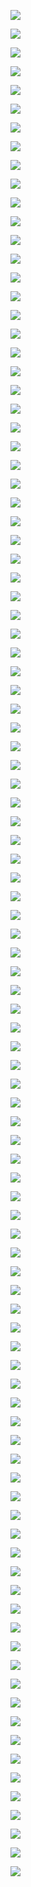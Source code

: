 ![](http://kunusoft.com/slides/bd1/bd109_mapeos/Diapositiva00.JPG)
![](http://kunusoft.com/slides/bd1/bd109_mapeos/Diapositiva01.JPG)
![](http://kunusoft.com/slides/bd1/bd109_mapeos/Diapositiva02.JPG)
![](http://kunusoft.com/slides/bd1/bd109_mapeos/Diapositiva03.JPG)
![](http://kunusoft.com/slides/bd1/bd109_mapeos/Diapositiva04.JPG)
![](http://kunusoft.com/slides/bd1/bd109_mapeos/Diapositiva05.JPG)
![](http://kunusoft.com/slides/bd1/bd109_mapeos/Diapositiva06.JPG)
![](http://kunusoft.com/slides/bd1/bd109_mapeos/Diapositiva07.JPG)
![](http://kunusoft.com/slides/bd1/bd109_mapeos/Diapositiva08.JPG)
![](http://kunusoft.com/slides/bd1/bd109_mapeos/Diapositiva09.JPG)
![](http://kunusoft.com/slides/bd1/bd109_mapeos/Diapositiva10.JPG)
![](http://kunusoft.com/slides/bd1/bd109_mapeos/Diapositiva11.JPG)
![](http://kunusoft.com/slides/bd1/bd109_mapeos/Diapositiva12.JPG)
![](http://kunusoft.com/slides/bd1/bd109_mapeos/Diapositiva13.JPG)
![](http://kunusoft.com/slides/bd1/bd109_mapeos/Diapositiva14.JPG)
![](http://kunusoft.com/slides/bd1/bd109_mapeos/Diapositiva15.JPG)
![](http://kunusoft.com/slides/bd1/bd109_mapeos/Diapositiva16.JPG)
![](http://kunusoft.com/slides/bd1/bd109_mapeos/Diapositiva17.JPG)
![](http://kunusoft.com/slides/bd1/bd109_mapeos/Diapositiva18.JPG)
![](http://kunusoft.com/slides/bd1/bd109_mapeos/Diapositiva19.JPG)
![](http://kunusoft.com/slides/bd1/bd109_mapeos/Diapositiva20.JPG)
![](http://kunusoft.com/slides/bd1/bd109_mapeos/Diapositiva21.JPG)
![](http://kunusoft.com/slides/bd1/bd109_mapeos/Diapositiva22.JPG)
![](http://kunusoft.com/slides/bd1/bd109_mapeos/Diapositiva23.JPG)
![](http://kunusoft.com/slides/bd1/bd109_mapeos/Diapositiva24.JPG)
![](http://kunusoft.com/slides/bd1/bd109_mapeos/Diapositiva25.JPG)
![](http://kunusoft.com/slides/bd1/bd109_mapeos/Diapositiva26.JPG)
![](http://kunusoft.com/slides/bd1/bd109_mapeos/Diapositiva27.JPG)
![](http://kunusoft.com/slides/bd1/bd109_mapeos/Diapositiva28.JPG)
![](http://kunusoft.com/slides/bd1/bd109_mapeos/Diapositiva29.JPG)
![](http://kunusoft.com/slides/bd1/bd109_mapeos/Diapositiva30.JPG)
![](http://kunusoft.com/slides/bd1/bd109_mapeos/Diapositiva31.JPG)
![](http://kunusoft.com/slides/bd1/bd109_mapeos/Diapositiva32.JPG)
![](http://kunusoft.com/slides/bd1/bd109_mapeos/Diapositiva33.JPG)
![](http://kunusoft.com/slides/bd1/bd109_mapeos/Diapositiva34.JPG)
![](http://kunusoft.com/slides/bd1/bd109_mapeos/Diapositiva35.JPG)
![](http://kunusoft.com/slides/bd1/bd109_mapeos/Diapositiva36.JPG)
![](http://kunusoft.com/slides/bd1/bd109_mapeos/Diapositiva37.JPG)
![](http://kunusoft.com/slides/bd1/bd109_mapeos/Diapositiva38.JPG)
![](http://kunusoft.com/slides/bd1/bd109_mapeos/Diapositiva39.JPG)
![](http://kunusoft.com/slides/bd1/bd109_mapeos/Diapositiva40.JPG)
![](http://kunusoft.com/slides/bd1/bd109_mapeos/Diapositiva41.JPG)
![](http://kunusoft.com/slides/bd1/bd109_mapeos/Diapositiva42.JPG)
![](http://kunusoft.com/slides/bd1/bd109_mapeos/Diapositiva43.JPG)
![](http://kunusoft.com/slides/bd1/bd109_mapeos/Diapositiva44.JPG)
![](http://kunusoft.com/slides/bd1/bd109_mapeos/Diapositiva45.JPG)
![](http://kunusoft.com/slides/bd1/bd109_mapeos/Diapositiva46.JPG)
![](http://kunusoft.com/slides/bd1/bd109_mapeos/Diapositiva47.JPG)
![](http://kunusoft.com/slides/bd1/bd109_mapeos/Diapositiva48.JPG)
![](http://kunusoft.com/slides/bd1/bd109_mapeos/Diapositiva49.JPG)
![](http://kunusoft.com/slides/bd1/bd109_mapeos/Diapositiva50.JPG)
![](http://kunusoft.com/slides/bd1/bd109_mapeos/Diapositiva51.JPG)
![](http://kunusoft.com/slides/bd1/bd109_mapeos/Diapositiva52.JPG)
![](http://kunusoft.com/slides/bd1/bd109_mapeos/Diapositiva53.JPG)
![](http://kunusoft.com/slides/bd1/bd109_mapeos/Diapositiva54.JPG)
![](http://kunusoft.com/slides/bd1/bd109_mapeos/Diapositiva55.JPG)
![](http://kunusoft.com/slides/bd1/bd109_mapeos/Diapositiva56.JPG)
![](http://kunusoft.com/slides/bd1/bd109_mapeos/Diapositiva57.JPG)
![](http://kunusoft.com/slides/bd1/bd109_mapeos/Diapositiva58.JPG)
![](http://kunusoft.com/slides/bd1/bd109_mapeos/Diapositiva59.JPG)
![](http://kunusoft.com/slides/bd1/bd109_mapeos/Diapositiva60.JPG)
![](http://kunusoft.com/slides/bd1/bd109_mapeos/Diapositiva61.JPG)
![](http://kunusoft.com/slides/bd1/bd109_mapeos/Diapositiva62.JPG)
![](http://kunusoft.com/slides/bd1/bd109_mapeos/Diapositiva63.JPG)
![](http://kunusoft.com/slides/bd1/bd109_mapeos/Diapositiva64.JPG)
![](http://kunusoft.com/slides/bd1/bd109_mapeos/Diapositiva65.JPG)
![](http://kunusoft.com/slides/bd1/bd109_mapeos/Diapositiva66.JPG)
![](http://kunusoft.com/slides/bd1/bd109_mapeos/Diapositiva67.JPG)
![](http://kunusoft.com/slides/bd1/bd109_mapeos/Diapositiva68.JPG)
![](http://kunusoft.com/slides/bd1/bd109_mapeos/Diapositiva69.JPG)
![](http://kunusoft.com/slides/bd1/bd109_mapeos/Diapositiva70.JPG)
![](http://kunusoft.com/slides/bd1/bd109_mapeos/Diapositiva71.JPG)
![](http://kunusoft.com/slides/bd1/bd109_mapeos/Diapositiva72.JPG)
![](http://kunusoft.com/slides/bd1/bd109_mapeos/Diapositiva73.JPG)
![](http://kunusoft.com/slides/bd1/bd109_mapeos/Diapositiva74.JPG)
![](http://kunusoft.com/slides/bd1/bd109_mapeos/Diapositiva75.JPG)
![](http://kunusoft.com/slides/bd1/bd109_mapeos/Diapositiva76.JPG)
![](http://kunusoft.com/slides/bd1/bd109_mapeos/Diapositiva77.JPG)
![](http://kunusoft.com/slides/bd1/bd109_mapeos/Diapositiva78.JPG)
![](http://kunusoft.com/slides/bd1/bd109_mapeos/Diapositiva79.JPG)
![](http://kunusoft.com/slides/bd1/bd109_mapeos/Diapositiva80.JPG)
![](http://kunusoft.com/slides/bd1/bd109_mapeos/Diapositiva81.JPG)
![](http://kunusoft.com/slides/bd1/bd109_mapeos/Diapositiva82.JPG)
![](http://kunusoft.com/slides/bd1/bd109_mapeos/Diapositiva83.JPG)
![](http://kunusoft.com/slides/bd1/bd109_mapeos/Diapositiva84.JPG)
![](http://kunusoft.com/slides/bd1/bd109_mapeos/Diapositiva85.JPG)
![](http://kunusoft.com/slides/bd1/bd109_mapeos/Diapositiva86.JPG)
![](http://kunusoft.com/slides/bd1/bd109_mapeos/Diapositiva87.JPG)
![](http://kunusoft.com/slides/bd1/bd109_mapeos/Diapositiva88.JPG)
![](http://kunusoft.com/slides/bd1/bd109_mapeos/Diapositiva89.JPG)
![](http://kunusoft.com/slides/bd1/bd109_mapeos/Diapositiva90.JPG)
![](http://kunusoft.com/slides/bd1/bd109_mapeos/Diapositiva91.JPG)
![](http://kunusoft.com/slides/bd1/bd109_mapeos/Diapositiva92.JPG)
![](http://kunusoft.com/slides/bd1/bd109_mapeos/Diapositiva93.JPG)
![](http://kunusoft.com/slides/bd1/bd109_mapeos/Diapositiva94.JPG)
![](http://kunusoft.com/slides/bd1/bd109_mapeos/Diapositiva95.JPG)
![](http://kunusoft.com/slides/bd1/bd109_mapeos/Diapositiva96.JPG)
![](http://kunusoft.com/slides/bd1/bd109_mapeos/Diapositiva97.JPG)
![](http://kunusoft.com/slides/bd1/bd109_mapeos/Diapositiva98.JPG)
![](http://kunusoft.com/slides/bd1/bd109_mapeos/Diapositiva99.JPG)
